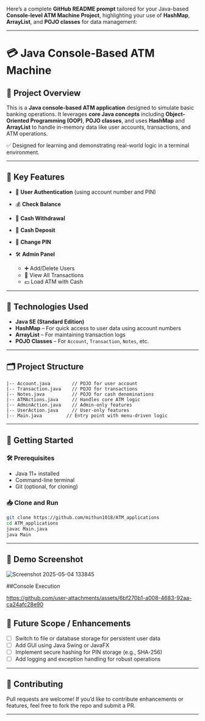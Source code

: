 Here’s a complete **GitHub README prompt** tailored for your Java-based **Console-level ATM Machine Project**, highlighting your use of **HashMap**, **ArrayList**, and **POJO classes** for data management:

---

# 💳 Java Console-Based ATM Machine

## 📌 Project Overview

This is a **Java console-based ATM application** designed to simulate basic banking operations. It leverages **core Java concepts** including **Object-Oriented Programming (OOP)**, **POJO classes**, and uses **HashMap** and **ArrayList** to handle in-memory data like user accounts, transactions, and ATM operations.

✅ Designed for learning and demonstrating real-world logic in a terminal environment.

---

## 🔧 Key Features

* 🔐 **User Authentication** (using account number and PIN)
* 💰 **Check Balance**
* 🏧 **Cash Withdrawal**
* 💸 **Cash Deposit**
* 🔄 **Change PIN**
* 🛠️ **Admin Panel**

  * ➕ Add/Delete Users
  * 💼 View All Transactions
  * 💵 Load ATM with Cash

---

## 🧠 Technologies Used

* **Java SE (Standard Edition)**
* **HashMap** – For quick access to user data using account numbers
* **ArrayList** – For maintaining transaction logs
* **POJO Classes** – For `Account`, `Transaction`, `Notes`, etc.

---

## 🗂️ Project Structure

```plaintext
|-- Account.java        // POJO for user account
|-- Transaction.java    // POJO for transactions
|-- Notes.java          // POJO for cash denominations
|-- ATMActions.java     // Handles core ATM logic
|-- AdminAction.java    // Admin-only features
|-- UserAction.java     // User-only features
|-- Main.java         // Entry point with menu-driven logic
```

---

## 🚀 Getting Started

### 🛠️ Prerequisites

* Java 11+ installed
* Command-line terminal
* Git (optional, for cloning)

### 📥 Clone and Run

```bash
git clone https://github.com/mithun1018/ATM_applications
cd ATM_applications
javac Main.java
java Main
```

---

## 📸 Demo Screenshot
![Screenshot 2025-05-04 133845](https://github.com/user-attachments/assets/c6fcb82d-b6b1-4658-bc22-b2d3755dc7c1)


##Console Execution


https://github.com/user-attachments/assets/6bf270b1-a008-4683-92aa-ca24afc28e90




## 🚀 Future Scope / Enhancements

* [ ] Switch to file or database storage for persistent user data
* [ ] Add GUI using Java Swing or JavaFX
* [ ] Implement secure hashing for PIN storage (e.g., SHA-256)
* [ ] Add logging and exception handling for robust operations

---

## 🤝 Contributing

Pull requests are welcome! If you’d like to contribute enhancements or features, feel free to fork the repo and submit a PR.

---


